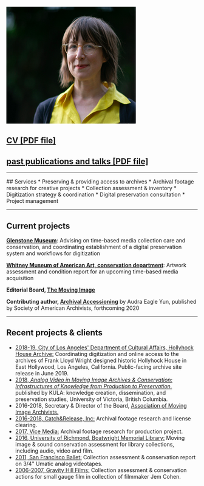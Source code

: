 
![📷: Myleen Hollero](https://raw.githubusercontent.com/laurensorensen/laurensorensen.github.io/master/me.png)

## [CV [PDF file]](https://laurensorensen.github.io/CV_website.pdf)

## [past publications and talks [PDF file]](https://laurensorensen.github.io/publications.pdf)
<hr />
## Services 
* Preserving & providing access to archives
* Archival footage research for creative projects
* Collection assessment & inventory
* Digitization strategy & coordination
* Digital preservation consultation
* Project management 
<hr />

## Current projects

**[Glenstone Museum](https://www.glenstone.org/)**: Advising on time-based media collection care and conservation, and coordinating establishment of a digital preservation system and workflows for digitization

**[Whitney Museum of American Art, conservation department](https://www.whitney.org/)**: Artwork assessment and condition report for an upcoming time-based media acquisition

**Editorial Board, [The Moving Image](https://www.upress.umn.edu/journal-division/journals/the-moving-image)**

**Contributing author, [Archival Accessioning](https://twitter.com/accessionthis/status/989871137730408448)** by Audra Eagle Yun, published by Society of American Archivists, forthcoming 2020
<hr />

## Recent projects & clients
<ul>
	<li> 
<a href="https://culturela.org/" target="_blank">2018-19, City of Los Angeles' Department of Cultural Affairs, Hollyhock House Archive:</a> 
Coordinating digitization and online access to the archives of Frank Lloyd Wright designed historic Hollyhock House in East Hollywood, Los Angeles, California. Public-facing archive site release in June 2019.
</li>
	<li>
	<a href="http://doi.org/10.5334/kula.32/" target="_blank"> 2018, <i>Analog Video in Moving Image Archives & Conservation: Infrastructures of Knowledge from Production to Preservation.</i></a> published by KULA: knowledge creation, dissemination, and preservation studies, University of Victoria, British Columbia. 
	</li>
	<li>
	2016-2018, Secretary & Director of the Board, <a href="http://doi.org/10.5334/kula.32/" target="_blank">Association of Moving Image Archivists.</a>
	</li>
	<li>
	<a href="https://catchandrelease.com/" target="_blank" data-content="https://catchandrelease.com/">2016-2018, Catch&amp;Release, Inc:</a> Archival footage research and license clearing.
	</li>
	<li>
	<a href="https://www.imdb.com/title/tt8079498/" target="_blank">2017, Vice Media:</a> Archival footage research for production project.
	</li>
	<li>
	<a href="https://library.richmond.edu/" target="_blank">2016, University of Richmond, Boatwright Memorial Library:</a> Moving image & sound conservation assessment for library collections, including audio, video and film.
	</li>
	<li>
	<a href="https://www.sfballet.org/" target="_blank">2011, San Francisco Ballet:</a> Collection assessment & conservation report on 3/4" Umatic analog videotapes. 
	</li>
	<li>
	<a href="https://jemcohenfilms.com/" target="_blank">2006-2007, Gravity Hill Films:</a> Collection assessment & conservation actions for small gauge film in collection of filmmaker Jem Cohen. 
	</li>
</ul>

